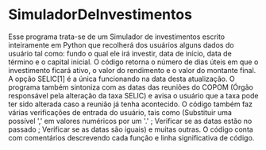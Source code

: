# SimuladorDeInvestimentos
Esse programa trata-se de um Simulador de investimentos escrito inteiramente em Python que recolherá dos usuários alguns dados do usuário tal como: fundo o qual ele irá investir, data de início, data de término e o capital inicial. O código retorna o número de dias úteis em que o investimento ficará ativo, o valor do rendimento e o valor do montante final. A opção SELIC[1] é a única funcionando na data desta atualização. O programa também sintoniza com as datas das reuniões do COPOM (Órgão responsável pela alteração da taxa SELIC) e avisa o usuário que a taxa pode ter sido alterada caso a reunião já tenha acontecido. O código também faz várias verificações de entrada do usuário, tais como (Substituir uma possível ',' em valores numéricos por um '.' ; Verificar se as datas estão no passado ; Verificar se as datas são iguais) e muitas outras. O código conta com comentários descrevendo cada função e linha significativa de código. 
